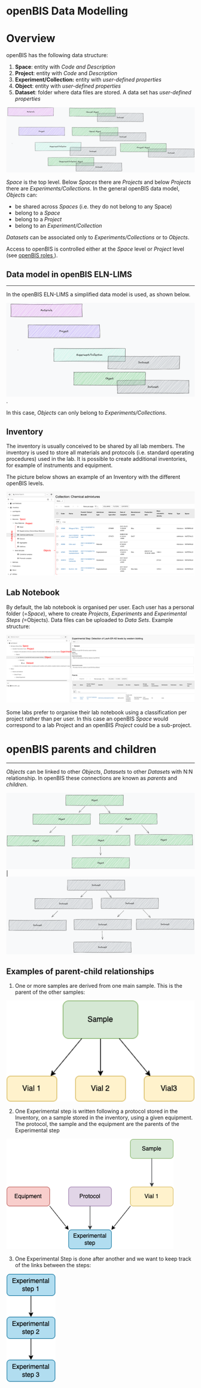 openBIS Data Modelling
======================

# Overview

openBIS has the following data structure:

1.  **Space**: entity with *Code and *Description**
2.  **Project**: entity with *Code* and *Description*
3.  **Experiment/Collection:** entity with *user-defined properties*
4.  **Object**: entity with *user-defined properties* 
5.  **Dataset**: folder where data files are stored. A data set has *user-defined properties*      
      
![image info](img/openbis-data-model.png)


*Space* is the top level. Below *Spaces* there are *Projects* and below *Projects* there are *Experiments/Collections*. 
In the general openBIS data model, *Objects* can:
- be shared across *Spaces* (i.e. they do not belong to any Space)
- belong to a *Space*
- belong to a *Project*
- belong to an *Experiment/Collection*
  
*Datasets* can be associated only to *Experiments/Collections* or to *Objects*.  

Access to openBIS is controlled either at the *Space* level or *Project* level (see [openBIS roles ](../general-admin-users/admin-documentation/user-registration.md#openbis-roles)).

  

## Data model in openBIS ELN-LIMS 
-------------------------------

In the openBIS ELN-LIMS a simplified data model is used, as shown below.  

![image info](img/ELN-data-model.png). 

In this case, *Objects* can only belong to *Experiments/Collections*.




## Inventory

The inventory is usually conceived to be shared by all lab members. The
inventory is used to store all materials and protocols (i.e. standard
operating procedures) used in the lab. It is possible to create
additional inventories, for example of instruments and equipment.

The picture below shows an example of an Inventory with the different openBIS levels.  

![image info](img/inventory-data-model.png)




## Lab Notebook

By default, the lab notebook is organised per user. Each user has a
personal folder (=*Space*), where to create *Projects*, *Experiments*
and *Experimental Steps (*=Objects). Data files can be uploaded to *Data
Sets*. Example structure:

  
![image info](img/labnotebook-data-model.png)



  

Some labs prefer to organise their lab notebook using a classification
per project rather than per user. In this case an openBIS *Space* would
correspond to a lab Project and an openBIS *Project* could be a
sub-project. 
  

# openBIS parents and children
----------------------------

*Objects* can be linked to other *Objects*, *Datasets* to other *Datasets* with
N:N relationship. In openBIS these connections are known as *parents*
and *children*.

  

![image info](img/objects-parents-children.png) | ![image info](img/dataset-parents-children.png)



  

## Examples of parent-child relationships

1.  One or more samples are derived from one main sample. This is the
    parent of the other samples:  


![image info](img/sample-vials.png)
      
2.  One Experimental step is written following a protocol stored in the
    Inventory, on a sample stored in the inventory, using a given equipment. The protocol, the sample and the equipment are the parents of the Experimental step


![image info](img/exp-step-parents.png)

      
3.  One Experimental Step is done after another and we want to keep
    track of the links between the steps: 
    
     
![image info](img/exp-step-parents-children.png)
      


